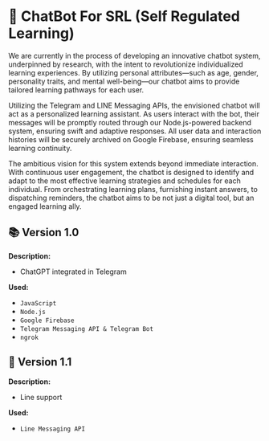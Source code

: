 # 🤖 ChatBot For SRL (Self Regulated Learning)

We are currently in the process of developing an innovative chatbot system, underpinned by research, with the intent to revolutionize individualized learning experiences. By utilizing personal attributes—such as age, gender, personality traits, and mental well-being—our chatbot aims to provide tailored learning pathways for each user.

Utilizing the Telegram and LINE Messaging APIs, the envisioned chatbot will act as a personalized learning assistant. As users interact with the bot, their messages will be promptly routed through our Node.js-powered backend system, ensuring swift and adaptive responses. All user data and interaction histories will be securely archived on Google Firebase, ensuring seamless learning continuity.

The ambitious vision for this system extends beyond immediate interaction. With continuous user engagement, the chatbot is designed to identify and adapt to the most effective learning strategies and schedules for each individual. From orchestrating learning plans, furnishing instant answers, to dispatching reminders, the chatbot aims to be not just a digital tool, but an engaged learning ally.

## 📚 Version 1.0

**Description:**

- ChatGPT integrated in Telegram

**Used:**

- `JavaScript`
- `Node.js`
- `Google Firebase`
- `Telegram Messaging API & Telegram Bot`
- `ngrok`

## 💬 Version 1.1

**Description:**

- Line support

**Used:**

- `Line Messaging API`

